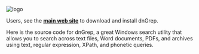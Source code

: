 ![logo](http://dngrep.github.io/images/Logo.png)

Users, see the **[main web site](http://dngrep.github.io/)** to download and install dnGrep.

Here is the source code for dnGrep, a great Windows search utility that allows you to search across text files, Word documents, PDFs, and archives using text, regular expression, XPath, and phonetic queries.
